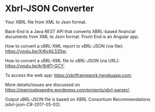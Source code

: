 # Xbrl-JSON Converter
Your XBRL file from XML to Json format.

Back-End is a Java REST API that converts XBRL-based financial documents from XML to Json format. Front-End is an Angular app.

How to convert a xBRL-XML report to xBRL-JSON (via file): https://youtu.be/Xr6v4jL535w;

How to convert a xBRL-XML file to xBRL-JSON (via URL): https://youtu.be/kr9j4f1-GCY; 

To access the web app: https://xbrlframework.herokuapp.com;

More details/issues are discussed on https://marcioalexandre.wordpress.com/projects/xbrl-parser/;

Output xBRL-JSON file is based on XBRL Consortium Recommendations (xbrl-json-CR-2017-05-02).
